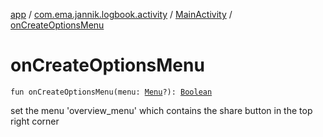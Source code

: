 [app](../../index.md) / [com.ema.jannik.logbook.activity](../index.md) / [MainActivity](index.md) / [onCreateOptionsMenu](./on-create-options-menu.md)

# onCreateOptionsMenu

`fun onCreateOptionsMenu(menu: `[`Menu`](https://developer.android.com/reference/android/view/Menu.html)`?): `[`Boolean`](https://kotlinlang.org/api/latest/jvm/stdlib/kotlin/-boolean/index.html)

set the menu 'overview_menu' which contains the share button in the top right corner

